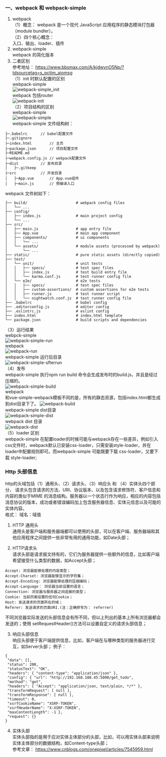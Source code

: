  ### 一、webpack 和 webpack-simple  
1. webpack  
（1）概念： webpack 是一个现代 JavaScript 应用程序的静态模块打包器（module bundler）。  
（2）四个核心概念：  
入口、输出、loader、插件   
2. webpack-simple  
webpack 的简化版本  
3. 二者区别  
参考地址： https://www.bbsmax.com/A/kjdwvnO5Np/?tdsourcetag=s_pctim_aiomsg  
（1）init 时默认配置的区别  
webpack-simple  
![webpack-simple_init](./images/simple-init.png)  
webpack 包括router  
![webpack-init](./images/webpack-init.png)  
（2）项目结构的区别  
webpack-simple  
![webpack-simple](./images/simple.png)   
webpack-simple 文件结构树：  
```
├─.babelrc		// babel配置文件
├─.gitignore
├─index.html		// 主页
├─package.json		// 项目配置文件
├─README.md
├─webpack.config.js	// webpack配置文件
├─dist			// 发布目录
│   ├─.gitkeep
├─src			// 开发目录
│   ├─App.vue		// App.vue组件
│   ├─main.js		// 预编译入口
```
webpack 文件树如下：  
```
├── build/                      # webpack config files
│   └── ...
├── config/
│   ├── index.js                # main project config
│   └── ...
├── src/
│   ├── main.js                 # app entry file
│   ├── App.vue                 # main app component
│   ├── components/             # ui components
│   │   └── ...
│   └── assets/                 # module assets (processed by webpack)
│       └── ...
├── static/                     # pure static assets (directly copied)
├── test/
│   └── unit/                   # unit tests
│   │   ├── specs/              # test spec files
│   │   ├── index.js            # test build entry file
│   │   └── karma.conf.js       # test runner config file
│   └── e2e/                    # e2e tests
│   │   ├── specs/              # test spec files
│   │   ├── custom-assertions/  # custom assertions for e2e tests
│   │   ├── runner.js           # test runner script
│   │   └── nightwatch.conf.js  # test runner config file
├── .babelrc                    # babel config
├── .editorconfig.js            # editor config
├── .eslintrc.js                # eslint config
├── index.html                  # index.html template
└── package.json                # build scripts and dependencies
```
（3）运行结果  
webpck-simple  
![webpack-simple-run](./images/simple-run.png)  
webpack  
![webpack-run](./images/webpack-run.png)  
webpack-simple 运行后目录  
![webpack-simple-sfterrun](./images/simple-afterrun.png)  
（4）发布  
webpack-simple 执行npm run build 命令会生成发布时的build.js，并且是经过压缩的。  
![webpack-simple-build](./images/simple-build.png)  
webpack   
和vue-simple-webpack模板不同的是，所有的静态资源，包括index.html都生成到dist目录下了。
![webpack-build](./images/webpack-build.png)  
webpack-simple dist目录  
![webpack-simple-dist](./images/simple-dist.png)  
webpack dist 目录  
![webpack-dist](./images/webpack-dist.png)  
（5）loader 区别  
webpack-simple 在配置loader的时候可能与webpack存在一些差异，例如引入css文件时，webpack默认已安装css-loader，只需安装style-loader，并在loader中配置规则即可。而webpack-simple 可能既要下载 css-loader，又要下载 style-loader;  
  
  ### Http 头部信息  
  http的头域包括（1）通用头、（2）请求头、（3）响应头 和 （4）实体头四个部分， 请求头包含请求的方法、URI、协议版本、以及包含请求修饰符、客户信息和内容的类似于MIME 的消息结构。服务器以一个状态行作为响应，相应的内容包括消息协议的版本，成功或者错误编码加上包含服务器信息、实体元信息以及可能的实体内容。  
  格式： 域名：域值  
  1. HTTP 通用头  
  通用头是客户端和服务器端都可以使用的头部，可以在客户端、服务器端和其他应用程序之间提供一些非常有用的通用功能，如Date头部；  
  
  2. HTTP请求头  
  请求头部是请求报文持有的，它们为服务器提供一些额外的信息，比如客户端希望接受什么类型的数据，如Accept头部；
  ```
  Accept: 浏览器能够处理的内容类型；
  Accept-Charset: 浏览器能够显示的字符集；
  Accept-Encoding: 浏览器能够处理的压缩编码；
  Accept-Language： 浏览器当前设置的语言；
  Connection: 浏览器与服务器之间连接的类型；
  Cookie: 当前页面设置的任何Cookie；
  Host: 发送请求的页面所在的域；
  Referer: 发送请求的页面URI.(注：正确拼写为： referrer)
  ```
  不同浏览器实际发送的头部信息会有所不同，但以上列出的基本上所有浏览器都会发送的；使用 setRequestHeader()方法可以设置自定义的请求头部信息；  
  
  3. 响应头部信息   
  响应头部便于客户端提供信息，比如，客户端在与哪种类型的服务器进行交互，如Server头部；
  例子：
  ```
  {
   "data": [], 
   "status": 200, 
   "statusText": "OK", 
   "headers": { "content-type": "application/json" }, 
   "config": { "url": "http://192.168.188.45:5000/get_todo",
   "method": "get",
   "headers": { "Accept": "application/json, text/plain, */*" },
   "transformRequest": [ null ], 
   "transformResponse": [ null ],
   "timeout": 0, 
   "xsrfCookieName": "XSRF-TOKEN", 
   "xsrfHeaderName": "X-XSRF-TOKEN", 
   "maxContentLength": -1 }, 
   "request": {} 
  }
  ```  
  4. 实体头部  
  实体头部指的是用于应对实体主体部分的头部，比如，可以用实体头部来说明实体主体部分的数据结构，如Content-type头部；  
  参考文章： https://www.cnblogs.com/onepixel/articles/7545959.html
  
